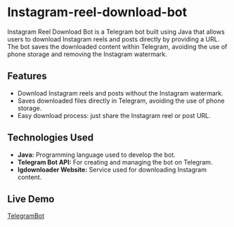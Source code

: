 # Instagram-reel-download-bot
Instagram Reel Download Bot is a Telegram bot built using Java that allows users to download Instagram reels and posts directly by providing a URL. The bot saves the downloaded content within Telegram, avoiding the use of phone storage and removing the Instagram watermark.

## Features
- Download Instagram reels and posts without the Instagram watermark.
- Saves downloaded files directly in Telegram, avoiding the use of phone storage.
- Easy download process: just share the Instagram reel or post URL.

## Technologies Used
- **Java:** Programming language used to develop the bot.
- **Telegram Bot API:** For creating and managing the bot on Telegram.
- **Igdownloader Website:** Service used for downloading Instagram content.

## Live Demo
[TelegramBot](https://t.me/Insta_reel091_bot "Reel Download Bot")
